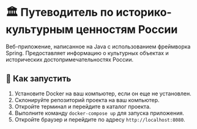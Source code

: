 # 🏛️ Путеводитель по историко-культурным ценностям России

Веб-приложение, написанное на Java с использованием фреймворка Spring. 
Предоставляет информацию о культурных объектах и исторических достопримечательностях России.

## 🚀 Как запустить

1. Установите Docker на ваш компьютер, если он еще не установлен.
2. Склонируйте репозиторий проекта на ваш компьютер.
3. Откройте терминал и перейдите в каталог проекта.
4. Выполните команду `docker-compose up` для запуска приложения.
5. Откройте браузер и перейдите по адресу `http://localhost:8080`.
